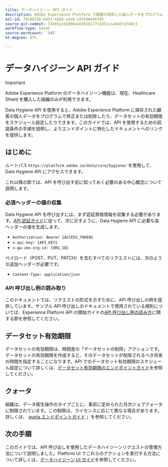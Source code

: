 ```yaml
---
title: データハイジーン API ガイド
description: Adobe Experience Platform で顧客の保存した個人データをプログラムで修正または削除する方法を説明します。
exl-id: 78c8b15b-b433-4168-a1e8-c97b96e4bf85
source-git-commit: 724852c63886ea8761b177c4351cca8a6fe748c3
workflow-type: tm+mt
source-wordcount: '345'
ht-degree: 87%

---
```


# データハイジーン API ガイド

>[!IMPORTANT]
>
>Adobe Experience Platform のデータハイジーン機能は、現在、Healthcare Shield を購入した組織のみが利用できます。

Data Hygiene API を使用すると、Adobe Experience Platform に保存された顧客の個人データをプログラムで修正または削除したり、データセットの有効期限をスケジュール設定したりできます。このガイドでは、API を使用するための前提条件の手順を説明し、よりエンドポイントに特化したドキュメントへのリンクを提供します。

## はじめに

ルートパス `https://platform.adobe.io/data/core/hygiene/` を使用して、Data Hygiene API にアクセスできます。

これ以降の節では、API を呼び出す前に知っておく必要のある中心概念について説明します。

### 必須ヘッダーの値の収集

Data Hygiene API を呼び出すには、まず認証資格情報を収集する必要があります。[API 認証ガイド](../../landing/api-authentication.md)に従って、次に示すように、Data Hygiene API に必要な各ヘッダーの値を生成します。

* `Authorization: Bearer {ACCESS_TOKEN}`
* `x-api-key: {API_KEY}`
* `x-gw-ims-org-id: {ORG_ID}`

ペイロード（POST、PUT、PATCH）を含むすべてのリクエストには、次のような追加ヘッダーが必要です。

* `Content-Type: application/json`

### API 呼び出し例の読み取り

このドキュメントでは、リクエストの形式を示すために、API 呼び出しの例を提供しています。サンプル API 呼び出しのドキュメントで使用されている規則については、Experience Platform API の開始ガイドの[API 呼び出し例の読み方](../../landing/api-guide.md#sample-api)に関する節を参照してください。

<!-- ## Work orders

A work order is a representation of a data hygiene task that deletes consumer identities from a specific dataset or all datasets. See the [work order endpoint guide](./workorder.md) for details on working with work orders in the API. -->

## データセット有効期限

データセットの有効期限は、時間差の「データセットの削除」アクションです。データセットの有効期限を作成すると、そのデータセットが削除されるべき将来の時間を指定することになります。API でのデータセット有効期限のスケジュール設定について詳しくは、[データセット有効期限のエンドポイントガイド](./dataset-expiration.md)を参照してください。

## クォータ

組織は、データ衛生操作のタイプごとに、事前に定められた月次ジョブクォータに制限されています。この制限は、ライセンスに応じて異なる場合があります。 詳しくは、 [quota エンドポイントガイド](./quota.md) 」を参照してください。

## 次の手順

このガイドでは、API 呼び出しを使用したデータハイジーンリクエストの管理方法について説明しました。Platform UI でこれらのアクションを実行する方法について詳しくは、[データハイジーン UI ガイド](../ui/overview.md)を参照してください。
